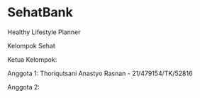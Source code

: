 # SehatBank
Healthy Lifestyle Planner

Kelompok Sehat

Ketua Kelompok: 

Anggota 1: Thoriqutsani Anastyo Rasnan - 21/479154/TK/52816

Anggota 2: 


